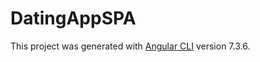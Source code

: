 # DatingAppSPA

This project was generated with [Angular CLI](https://github.com/angular/angular-cli) version 7.3.6.


